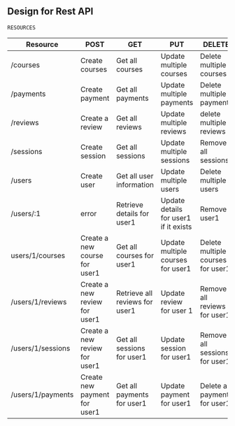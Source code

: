 ## Design for Rest API
    RESOURCES

|Resource|POST|GET|PUT|DELETE|
|--------|----|---|---|------|
|/courses|Create courses|Get all courses|Update multiple courses|Delete multiple courses
|/payments|Create payment|Get all payments|Update multiple payments|Delete multiple payments
|/reviews|Create a review|Get all reviews|Update multiple reviews|delete multiple reviews
|/sessions|Create session|Get all sessions|Update multiple sessions|Remove all sessions
|/users|Create user|Get all user information|Update multiple users|Delete multiple users
|/users/:1|error|Retrieve details for user1|Update details for user1 if it exists|Remove user1|
|users/1/courses|Create a new course for user1|Get all courses for user1|Update multiple courses for user1|Delete multiple courses for user1
/users/1/reviews|Create a new review for user1|Retrieve all reviews for user1|Update review for user 1|Remove all reviews for user1|
|/users/1/sessions|Create a new review for user1|Get all sessions for user1|Update session for user1|Remove all sessions for user1
|/users/1/payments|Create new payment for user1|Get all payments for user1|Update payment for user1|Delete all payments for user1





